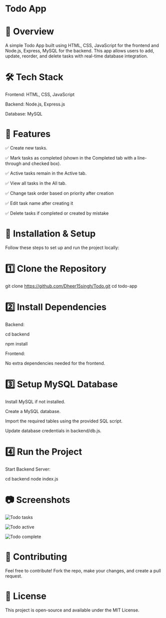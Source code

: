 # Todo App


# 🚀 Overview

A simple Todo App built using HTML, CSS, JavaScript for the frontend and Node.js, Express, MySQL for the backend. This app allows users to add, update, reorder, and delete tasks with real-time database integration.


# 🛠️ Tech Stack

Frontend: HTML, CSS, JavaScript

Backend: Node.js, Express.js

Database: MySQL


# 📌 Features

✅ Create new tasks.

✅ Mark tasks as completed (shown in the Completed tab with a line-through and checked box).

✅ Active tasks remain in the Active tab.

✅ View all tasks in the All tab.

✅ Change task order based on priority after creation

✅ Edit task name after creating it

✅ Delete tasks if completed or created by mistake


# 🔧 Installation & Setup

Follow these steps to set up and run the project locally:

# 1️⃣ Clone the Repository

git clone https://github.com/Dheer15singh/Todo.git
cd todo-app

# 2️⃣ Install Dependencies

Backend:

cd backend

npm install

Frontend:

No extra dependencies needed for the frontend.

# 3️⃣ Setup MySQL Database

Install MySQL if not installed.

Create a MySQL database.

Import the required tables using the provided SQL script.

Update database credentials in backend/db.js.

# 4️⃣ Run the Project

Start Backend Server:

cd backend
node index.js


# 📷 Screenshots

![Todo tasks](https://github.com/user-attachments/assets/ab5e908c-7696-4476-9ef0-f052216ab2d8)

![Todo active](https://github.com/user-attachments/assets/6b0974eb-5d63-4eaf-a54b-224af318a5af)

![Todo complete](https://github.com/user-attachments/assets/8f091340-0743-40d1-a1b9-4c3f1e31ea70)


# 🤝 Contributing

Feel free to contribute! Fork the repo, make your changes, and create a pull request.

# 📜 License

This project is open-source and available under the MIT License.
